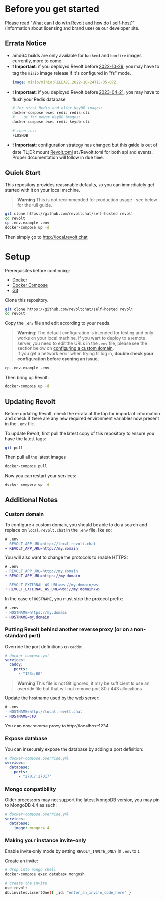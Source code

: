 # Before you get started

Please read "[What can I do with Revolt and how do I self-host?](https://developers.revolt.chat/faq.html#admonition-what-can-i-do-with-revolt-and-how-do-i-self-host)" (information about licensing and brand use) on our developer site.

## Errata Notice

- amd64 builds are only available for `backend` and `bonfire` images currently, more to come.
- ❗ **Important**: if you deployed Revolt before [2022-10-29](https://github.com/minio/docs/issues/624#issuecomment-1296608406), you may have to tag the `minio` image release if it's configured in "fs" mode.
  ```yml
  image: minio/minio:RELEASE.2022-10-24T18-35-07Z
  ```
- ❗ **Important**: if you deployed Revolt before [2023-04-21](https://github.com/revoltchat/backend/commit/32542a822e3de0fc8cc7b29af46c54a9284ee2de), you may have to flush your Redis database.
  ```bash
  # for stock Redis and older KeyDB images:
  docker-compose exec redis redis-cli
  # ...or for newer KeyDB images:
  docker-compose exec redis keydb-cli
  
  # then run:
  FLUSHDB
  ```
- ❗ **Important**: configuration strategy has changed but this guide is out of date
  TL;DR mount [Revolt.toml](https://github.com/revoltchat/backend/blob/main/crates/core/config/Revolt.toml) at /Revolt.toml for both api and events.
  Proper documentation will follow in due time.

## Quick Start

This repository provides reasonable defaults, so you can immediately get started with it on your local machine.

> **Warning**
> This is not recommended for production usage - see below for the full guide.

```bash
git clone https://github.com/revoltchat/self-hosted revolt
cd revolt
cp .env.example .env
docker-compose up -d
```

Then simply go to http://local.revolt.chat

# Setup

Prerequisites before continuing:

- [Docker](https://www.docker.com/)
- [Docker Compose](https://docs.docker.com/compose/)
- [Git](https://git-scm.com/)

Clone this repository.

```bash
git clone https://github.com/revoltchat/self-hosted revolt
cd revolt
```

Copy the `.env` file and edit according to your needs.

> **Warning**: The default configuration is intended for testing and only works on your local machine. If you want to deploy to a remote server, you need to edit the URLs in the `.env` file, please see the section below on [configuring a custom domain](#custom-domain). \
> If you get a network error when trying to log in, **double check your configuration before opening an issue.**

```bash
cp .env.example .env
```

Then bring up Revolt:

```bash
docker-compose up -d
```

## Updating Revolt

Before updating Revolt, check the errata at the top for important information and check if there are any new required environment variables now present in the `.env` file.

To update Revolt, first pull the latest copy of this repository to ensure you have the latest tags:

```bash
git pull
```

Then pull all the latest images:

```bash
docker-compose pull
```

Now you can restart your services:

```bash
docker-compose up -d
```

## Additional Notes

### Custom domain

To configure a custom domain, you should be able to do a search and replace on `local.revolt.chat` in the `.env` file, like so:

```diff
# .env
- REVOLT_APP_URL=http://local.revolt.chat
+ REVOLT_APP_URL=http://my.domain
```

You will also want to change the protocols to enable HTTPS:

```diff
# .env
- REVOLT_APP_URL=http://my.domain
+ REVOLT_APP_URL=https://my.domain

- REVOLT_EXTERNAL_WS_URL=ws://my.domain/ws
+ REVOLT_EXTERNAL_WS_URL=wss://my.domain/ws
```

In the case of `HOSTNAME`, you must strip the protocol prefix:

```diff
# .env
- HOSTNAME=https://my.domain
+ HOSTNAME=my.domain
```

### Putting Revolt behind another reverse proxy (or on a non-standard port)

Override the port definitions on `caddy`:

```yml
# docker-compose.yml
services:
  caddy:
    ports:
      - "1234:80"
```

> **Warning**
> This file is not Git ignored, it may be sufficient to use an override file but that will not remove port 80 / 443 allocations.

Update the hostname used by the web server:

```diff
# .env
- HOSTNAME=http://local.revolt.chat
+ HOSTNAME=:80
```

You can now reverse proxy to http://localhost:1234.

### Expose database

You can insecurely expose the database by adding a port definition:

```yml
# docker-compose.override.yml
services:
  database:
    ports:
      - "27017:27017"
```

### Mongo compatibility

Older processors may not support the latest MongoDB version, you may pin to MongoDB 4.4 as such:

```yml
# docker-compose.override.yml
services:
  database:
    image: mongo:4.4
```

### Making your instance invite-only

Enable invite-only mode by setting `REVOLT_INVITE_ONLY` in `.env` to `1`

Create an invite:

```bash
# drop into mongo shell
docker-compose exec database mongosh

# create the invite
use revolt
db.invites.insertOne({ _id: "enter_an_invite_code_here" })
```
